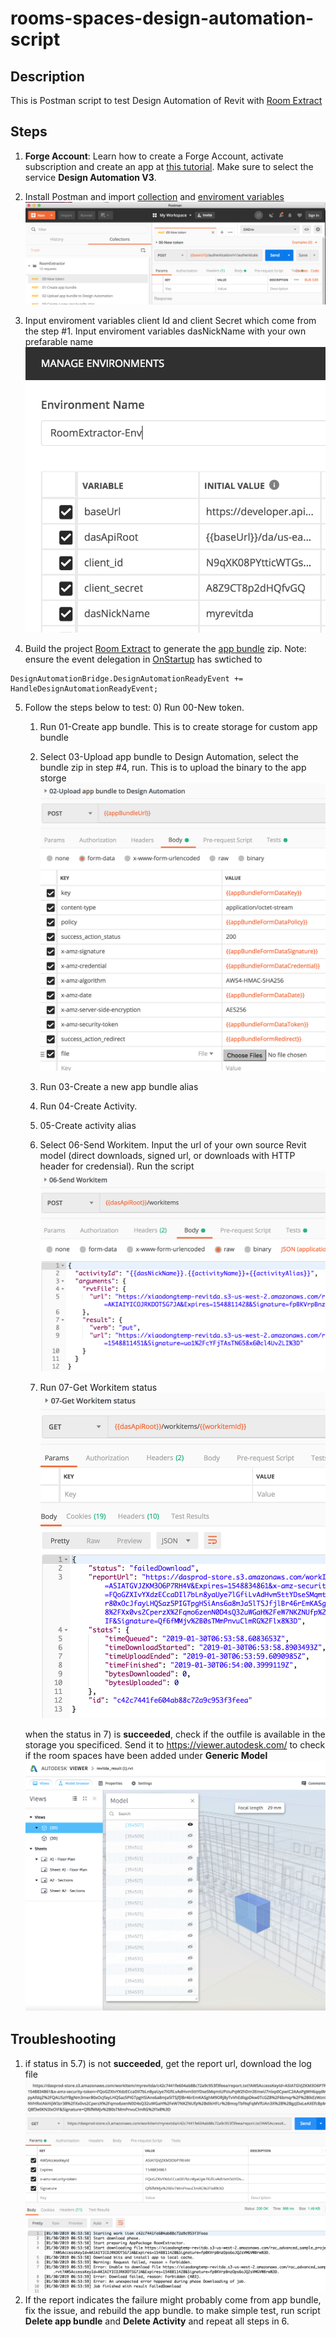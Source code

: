 # rooms-spaces-design-automation-script

## Description
This is Postman script to test Design Automation of Revit with [Room Extract](./plugin) 

## Steps
1. **Forge Account**: Learn how to create a Forge Account, activate subscription and create an app at [this tutorial](http://learnforge.autodesk.io/#/account/). Make sure to select the service **Design Automation V3**.

2. Install Postman and import [collection](RoomExtractor.postman_collection.json) and [enviroment variables](RoomExtractor.postman_environment.json)
![thumbnail](img/postman.png)   
3. Input  enviroment variables client Id and client Secret which come from the step #1. Input enviroment variables dasNickName with your own prefarable name 
![thumbnail](img/var.png)   
4. Build the project [Room Extract](./plugin) to generate the [app bundle](./plugin/) zip. Note: ensure the event delegation in [OnStartup]() has swtiched to 
````
DesignAutomationBridge.DesignAutomationReadyEvent += HandleDesignAutomationReadyEvent;
````
5. Follow the steps below to test:
   0) Run 00-New token.  
   1) Run 01-Create app bundle. This is to create storage for custom app bundle
   2) Select 03-Upload app bundle to Design Automation, select the bundle zip in step #4, run. This is to upload the binary to the app storge 
   ![thumbnail](img/uploadapp.png)  

   3) Run 03-Create a new app bundle alias
   4) Run 04-Create Activity. 
   5) 05-Create activity alias

   6) Select 06-Send Workitem. Input the url of your own source Revit model (direct downloads, signed url, or downloads with HTTP header for credensial). Run the script
   ![thumbnail](img/workitem.png)   

   7) Run 07-Get Workitem status 
   ![thumbnail](img/status.png)   

   when the status in 7) is **succeeded**, check if the outfile is available in the storage you specificed. Send it to https://viewer.autodesk.com/ to check if the room spaces have been added under **Generic Model** 
   ![thumbnail](img/result.png)   


## Troubleshooting
1. if status in 5.7) is not **succeeded**, get the report url, download the log file
![thumbnail](img/log.png)   
2. If the report indicates the failure might probably come from app bundle, fix the issue, and rebuild the app bundle. to make simple test, run script **Delete app bundle** and **Delete Activity** and repeat all steps in 6. 


 

